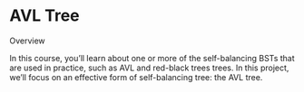 #  AVL Tree

Overview

In this course, you’ll learn about one or more of the self-balancing BSTs that are used in practice, such as AVL and red-black trees trees. In this project, we’ll focus on an effective form of self-balancing tree: the AVL tree.
